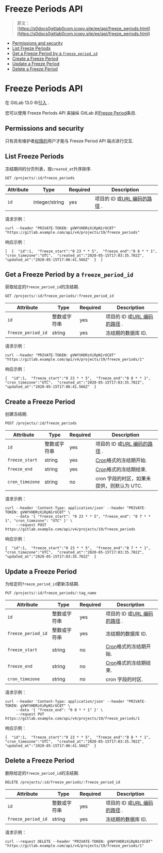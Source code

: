 # Freeze Periods API

> 原文：[https://s0docs0gitlab0com.icopy.site/ee/api/freeze_periods.html](https://s0docs0gitlab0com.icopy.site/ee/api/freeze_periods.html)

*   [Permissions and security](#permissions-and-security)
*   [List Freeze Periods](#list-freeze-periods)
*   [Get a Freeze Period by a `freeze_period_id`](#get-a-freeze-period-by-a-freeze_period_id)
*   [Create a Freeze Period](#create-a-freeze-period)
*   [Update a Freeze Period](#update-a-freeze-period)
*   [Delete a Freeze Period](#delete-a-freeze-period)

# Freeze Periods API[](#freeze-periods-api "Permalink")

在 GitLab 13.0 中[引入](https://gitlab.com/gitlab-org/gitlab/-/merge_requests/29382) .

您可以使用 Freeze Periods API 来操纵 GitLab 的[Freeze Period](../user/project/releases/index.html#prevent-unintentional-releases-by-setting-a-deploy-freeze)条目.

## Permissions and security[](#permissions-and-security "Permalink")

只有具有维护者[权限的](../user/permissions.html)用户才能与 Freeze Period API 端点进行交互.

## List Freeze Periods[](#list-freeze-periods "Permalink")

冻结期间的分页列表，按`created_at`升序排序.

```
GET /projects/:id/freeze_periods 
```

| Attribute | Type | Required | Description |
| --- | --- | --- | --- |
| `id` | integer/string | yes | 项目的 ID 或[URL 编码的路径](README.html#namespaced-path-encoding) . |

请求示例：

```
curl --header "PRIVATE-TOKEN: gVWYVHDRzXiRpN1rUC8T" "https://gitlab.example.com/api/v4/projects/19/freeze_periods" 
```

响应示例：

```
[  {  "id":1,  "freeze_start":"0 23 * * 5",  "freeze_end":"0 8 * * 1",  "cron_timezone":"UTC",  "created_at":"2020-05-15T17:03:35.702Z",  "updated_at":"2020-05-15T17:06:41.566Z"  }  ] 
```

## Get a Freeze Period by a `freeze_period_id`[](#get-a-freeze-period-by-a-freeze_period_id "Permalink")

获取给定的`freeze_period_id`的冻结期.

```
GET /projects/:id/freeze_periods/:freeze_period_id 
```

| Attribute | Type | Required | Description |
| --- | --- | --- | --- |
| `id` | 整数或字符串 | yes | 项目的 ID 或[URL 编码的路径](README.html#namespaced-path-encoding) . |
| `freeze_period_id` | string | yes | 冻结期的数据库 ID. |

请求示例：

```
curl --header "PRIVATE-TOKEN: gVWYVHDRzXiRpN1rUC8T" "https://gitlab.example.com/api/v4/projects/19/freeze_periods/1" 
```

响应示例：

```
{  "id":1,  "freeze_start":"0 23 * * 5",  "freeze_end":"0 8 * * 1",  "cron_timezone":"UTC",  "created_at":"2020-05-15T17:03:35.702Z",  "updated_at":"2020-05-15T17:06:41.566Z"  } 
```

## Create a Freeze Period[](#create-a-freeze-period "Permalink")

创建冻结期.

```
POST /projects/:id/freeze_periods 
```

| Attribute | Type | Required | Description |
| --- | --- | --- | --- |
| `id` | 整数或字符串 | yes | 项目的 ID 或[URL 编码的路径](README.html#namespaced-path-encoding) . |
| `freeze_start` | string | yes | [Cron](https://crontab.guru/)格式的冻结期开始. |
| `freeze_end` | string | yes | [Cron](https://crontab.guru/)格式的冻结期结束. |
| `cron_timezone` | string | no | cron 字段的时区，如果未提供，则默认为 UTC. |

请求示例：

```
curl --header 'Content-Type: application/json' --header "PRIVATE-TOKEN: gVWYVHDRzXiRpN1rUC8T" \
     --data '{ "freeze_start": "0 23 * * 5", "freeze_end": "0 7 * * 1", "cron_timezone": "UTC" }' \
     --request POST https://gitlab.example.com/api/v4/projects/19/freeze_periods 
```

响应示例：

```
{  "id":1,  "freeze_start":"0 23 * * 5",  "freeze_end":"0 7 * * 1",  "cron_timezone":"UTC",  "created_at":"2020-05-15T17:03:35.702Z",  "updated_at":"2020-05-15T17:03:35.702Z"  } 
```

## Update a Freeze Period[](#update-a-freeze-period "Permalink")

为给定的`freeze_period_id`更新冻结期.

```
PUT /projects/:id/freeze_periods/:tag_name 
```

| Attribute | Type | Required | Description |
| --- | --- | --- | --- |
| `id` | 整数或字符串 | yes | 项目的 ID 或[URL 编码的路径](README.html#namespaced-path-encoding) . |
| `freeze_period_id` | 整数或字符串 | yes | 冻结期的数据库 ID. |
| `freeze_start` | string | no | [Cron](https://crontab.guru/)格式的冻结期开始. |
| `freeze_end` | string | no | [Cron](https://crontab.guru/)格式的冻结期结束. |
| `cron_timezone` | string | no | cron 字段的时区. |

请求示例：

```
curl --header 'Content-Type: application/json' --header "PRIVATE-TOKEN: gVWYVHDRzXiRpN1rUC8T" \
     --data '{ "freeze_end": "0 8 * * 1" }' \
     --request PUT https://gitlab.example.com/api/v4/projects/19/freeze_periods/1 
```

响应示例：

```
{  "id":1,  "freeze_start":"0 23 * * 5",  "freeze_end":"0 8 * * 1",  "cron_timezone":"UTC",  "created_at":"2020-05-15T17:03:35.702Z",  "updated_at":"2020-05-15T17:06:41.566Z"  } 
```

## Delete a Freeze Period[](#delete-a-freeze-period "Permalink")

删除给定的`freeze_period_id`的冻结期.

```
DELETE /projects/:id/freeze_periods/:freeze_period_id 
```

| Attribute | Type | Required | Description |
| --- | --- | --- | --- |
| `id` | 整数或字符串 | yes | 项目的 ID 或[URL 编码的路径](README.html#namespaced-path-encoding) . |
| `freeze_period_id` | string | yes | 冻结期的数据库 ID. |

请求示例：

```
curl --request DELETE --header "PRIVATE-TOKEN: gVWYVHDRzXiRpN1rUC8T" "https://gitlab.example.com/api/v4/projects/19/freeze_periods/1" 
```